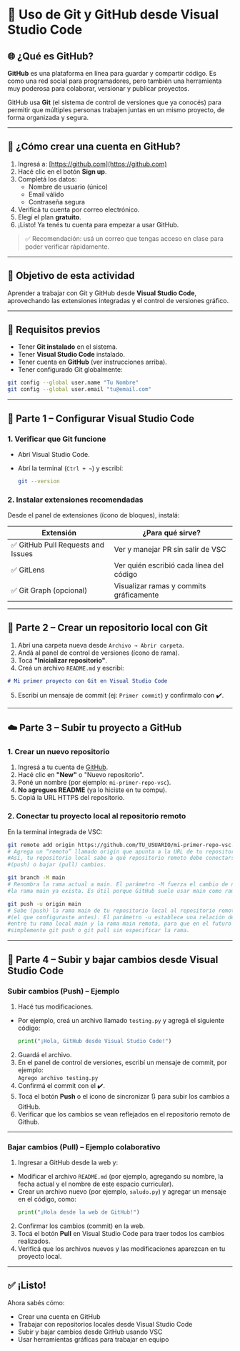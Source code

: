 # 🚀 Uso de Git y GitHub desde Visual Studio Code

## 🌐 ¿Qué es GitHub?

**GitHub** es una plataforma en línea para guardar y compartir código. Es como una red social para programadores, pero también una herramienta muy poderosa para colaborar, versionar y publicar proyectos.

GitHub usa **Git** (el sistema de control de versiones que ya conocés) para permitir que múltiples personas trabajen juntas en un mismo proyecto, de forma organizada y segura.

---

## 🧾 ¿Cómo crear una cuenta en GitHub?

1. Ingresá a: [https://github.com](https://github.com)
2. Hacé clic en el botón **Sign up**.
3. Completá los datos:
   - Nombre de usuario (único)
   - Email válido
   - Contraseña segura
4. Verificá tu cuenta por correo electrónico.
5. Elegí el plan **gratuito**.
6. ¡Listo! Ya tenés tu cuenta para empezar a usar GitHub.

> ✅ Recomendación: usá un correo que tengas acceso en clase para poder verificar rápidamente.

---

## 🎯 Objetivo de esta actividad

Aprender a trabajar con Git y GitHub desde **Visual Studio Code**, aprovechando las extensiones integradas y el control de versiones gráfico.

---

## 🧰 Requisitos previos

- Tener **Git instalado** en el sistema.
- Tener **Visual Studio Code** instalado.
- Tener cuenta en **GitHub** (ver instrucciones arriba).
- Tener configurado Git globalmente:

```bash
git config --global user.name "Tu Nombre"
git config --global user.email "tu@email.com"
````

---

## 🧩 Parte 1 – Configurar Visual Studio Code

### 1. Verificar que Git funcione

* Abrí Visual Studio Code.
* Abrí la terminal (`Ctrl + ~`) y escribí:

  ```bash
  git --version
  ```

### 2. Instalar extensiones recomendadas

Desde el panel de extensiones (ícono de bloques), instalá:

| Extensión                         | ¿Para qué sirve?                         |
| --------------------------------- | ---------------------------------------- |
| ✅ GitHub Pull Requests and Issues | Ver y manejar PR sin salir de VSC        |
| ✅ GitLens                         | Ver quién escribió cada línea del código |
| ✅ Git Graph (opcional)            | Visualizar ramas y commits gráficamente  |

---

## 📂 Parte 2 – Crear un repositorio local con Git

1. Abrí una carpeta nueva desde `Archivo → Abrir carpeta`.
2. Andá al panel de control de versiones (ícono de rama).
3. Tocá **"Inicializar repositorio"**.
4. Creá un archivo `README.md` y escribí:

```markdown
# Mi primer proyecto con Git en Visual Studio Code
```

5. Escribí un mensaje de commit (ej: `Primer commit`) y confirmalo con ✔️.

---

## ☁️ Parte 3 – Subir tu proyecto a GitHub

### 1. Crear un nuevo repositorio

1. Ingresá a tu cuenta de [GitHub](https://github.com).
2. Hacé clic en **"New"** o "Nuevo repositorio".
3. Poné un nombre (por ejemplo: `mi-primer-repo-vsc`).
4. **No agregues README** (ya lo hiciste en tu compu).
5. Copiá la URL HTTPS del repositorio.

### 2. Conectar tu proyecto local al repositorio remoto

En la terminal integrada de VSC:

```bash
git remote add origin https://github.com/TU_USUARIO/mi-primer-repo-vsc.git   
# Agrega un “remoto” llamado origin que apunta a la URL de tu repositorio en GitHub.
#Así, tu repositorio local sabe a qué repositorio remoto debe conectarse para subir
#(push) o bajar (pull) cambios.

git branch -M main                                                          
# Renombra la rama actual a main. El parámetro -M fuerza el cambio de nombre, aunque
#la rama main ya exista. Es útil porque GitHub suele usar main como rama principal por defecto.

git push -u origin main                                                     
# Sube (push) la rama main de tu repositorio local al repositorio remoto origin
#(el que configuraste antes). El parámetro -u establece una relación de seguimiento
#entre tu rama local main y la rama main remota, para que en el futuro puedas usar
#simplemente git push o git pull sin especificar la rama.

```

---

## 🔄 Parte 4 – Subir y bajar cambios desde Visual Studio Code

### Subir cambios (Push) – Ejemplo

1. Hacé tus modificaciones.
  - Por ejemplo, creá un archivo llamado `testing.py` y agregá el siguiente código:

    ```python
    print("¡Hola, GitHub desde Visual Studio Code!")
    ```

2. Guardá el archivo.
3. En el panel de control de versiones, escribí un mensaje de commit, por ejemplo:  
  `Agrego archivo testing.py`
4. Confirmá el commit con el ✔️.
5. Tocá el botón **Push** o el icono de sincronizar 🔃 para subir los cambios a GitHub.
6. Verificar que los cambios se vean reflejados en el repositorio remoto de Github.

---

### Bajar cambios (Pull) – Ejemplo colaborativo

1. Ingresar a GitHub desde la web y:
  - Modificar el archivo `README.md` (por ejemplo, agregando su nombre, la fecha actual y el nombre de este espacio curricular).
  - Crear un archivo nuevo (por ejemplo, `saludo.py`) y agregar un mensaje en el código, como:
    ```python
    print("¡Hola desde la web de GitHub!")
    ```
2. Confirmar los cambios (commit) en la web.
3. Tocá el botón **Pull** en Visual Studio Code para traer todos los cambios realizados.
4. Verificá que los archivos nuevos y las modificaciones aparezcan en tu proyecto local.


---

## ✅ ¡Listo!

Ahora sabés cómo:

* Crear una cuenta en GitHub
* Trabajar con repositorios locales desde Visual Studio Code
* Subir y bajar cambios desde GitHub usando VSC
* Usar herramientas gráficas para trabajar en equipo

